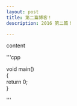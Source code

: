 ```yaml
---
layout: post
title: 第二篇博客！
description: 2016 第二篇！

---
```


content 


'''cpp

void main()  
{  
   return 0;  
}  

'''
